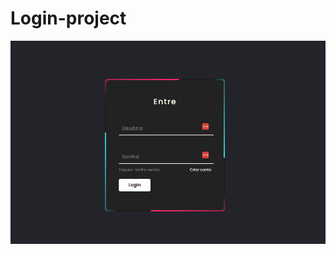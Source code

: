 # Login-project

<img src="https://github.com/ItaloBasilio/Login-project/blob/master/assets/login_git.png?raw=true"/>
